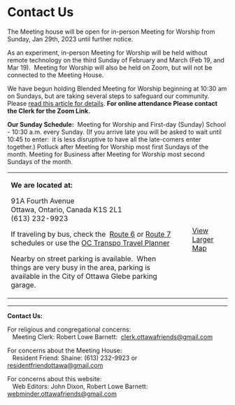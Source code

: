 # Contact Us

The Meeting house will be open for in-person Meeting for Worship from Sunday, Jan 29th, 2023 until further notice.

As an experiment, in-person Meeting for Worship will be held without remote technology on the third Sunday of February and March (Feb 19, and Mar 19).  Meeting for Worship will also be held on Zoom, but will not be connected to the Meeting House.

We have begun holding Blended Meeting for Worship beginning at 10:30 am on Sundays, but are taking several steps to safeguard our community.  Please [read this article for details](https://ottawa-monthly-meeting.github.io/ottawa.quaker.ca/archive/ottawa.quaker.ca/newsletter/create-article-60.html). **For online attendance Please contact the Clerk for the Zoom Link.**   

**Our Sunday Schedule:**  Meeting for Worship and First-day (Sunday) School - 10:30 a.m. every Sunday. (If you arrive late you will be asked to wait until 10:45 to enter:  it is less disruptive to have all the late-comers enter together.) Potluck after Meeting for Worship most first Sundays of the month. Meeting for Business after Meeting for Worship most second Sundays of the month.

<table><tbody><tr><td><p><strong>We are located at:</strong></p><p>91A Fourth Avenue<br>Ottawa, Ontario, Canada K1S 2L1<br>(613) 232-9923</p><p>If traveling by bus, check the&nbsp; <a href="http://www.octranspo.com/images/files/routes_pdf/map_carte_006.pdf">Route 6</a> or <a href="http://www.octranspo.com/images/files/routes_pdf/map_carte_007.pdf">Route 7 </a>schedules or use the <a href="http://plan.octranspo.com/plan">OC Transpo Travel Planner</a></p><p>Nearby on street parking is available.&nbsp; When things are very busy in the area, parking is available in the City of Ottawa Glebe parking garage.</p></td><td>&nbsp;</td><td><br><a href="https://maps.google.ca/maps?f=q&amp;source=embed&amp;hl=en&amp;geocode=&amp;q=91A+Fourth+Avenue,+Ottawa,+ON&amp;aq=&amp;sll=49.303974,-84.738437&amp;sspn=17.700568,42.319336&amp;ie=UTF8&amp;hq=&amp;hnear=91+Fourth+Ave,+Ottawa,+Ontario+K1S+2L1&amp;t=m&amp;ll=45.402729,-75.687132&amp;spn=0.021092,0.036478&amp;z=14">View Larger Map</a></td></tr></tbody></table>

---

**Contact Us:**

For religious and congregational concerns:  
   Meeting Clerk: Robert Lowe Barnett:  [clerk.ottawafriends@gmail.com](mailto:clerk.ottawafriends@gmail.com)

For concerns about the Meeting House:  
   Resident Friend: Shaine: (613) 232-9923 or  [residentfriendottawa@gmail.com](mailto:residentfriendottawa@gmail.com)

For concerns about this website:  
   Web Editors: John Dixon, Robert Lowe Barnett: [webminder.ottawafriends@gmail.com](mailto:webminder.ottawafriends@gmail.com)
